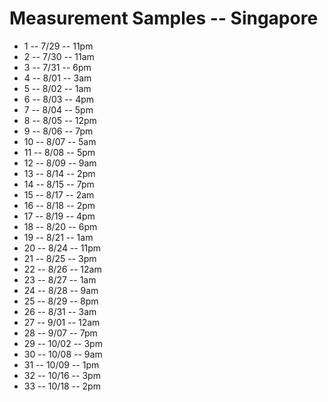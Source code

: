 # Measurement Samples -- Singapore

*  1 -- 7/29 -- 11pm
*  2 -- 7/30 -- 11am
*  3 -- 7/31 --  6pm
*  4 -- 8/01 --  3am
*  5 -- 8/02 --  1am
*  6 -- 8/03 --  4pm
*  7 -- 8/04 --  5pm
*  8 -- 8/05 -- 12pm
*  9 -- 8/06 --  7pm
* 10 -- 8/07 -- 5am
* 11 -- 8/08 -- 5pm
* 12 -- 8/09 -- 9am
* 13 -- 8/14 -- 2pm
* 14 -- 8/15 -- 7pm
* 15 -- 8/17 -- 2am
* 16 -- 8/18 -- 2pm
* 17 -- 8/19 -- 4pm
* 18 -- 8/20 -- 6pm
* 19 -- 8/21 -- 1am
* 20 -- 8/24 -- 11pm
* 21 -- 8/25 -- 3pm
* 22 -- 8/26 -- 12am
* 23 -- 8/27 -- 1am
* 24 -- 8/28 -- 9am
* 25 -- 8/29 -- 8pm
* 26 -- 8/31 -- 3am
* 27 -- 9/01 -- 12am
* 28 -- 9/07 -- 7pm
* 29 -- 10/02 -- 3pm
* 30 -- 10/08 -- 9am
* 31 -- 10/09 -- 1pm
* 32 -- 10/16 -- 3pm
* 33 -- 10/18 -- 2pm
